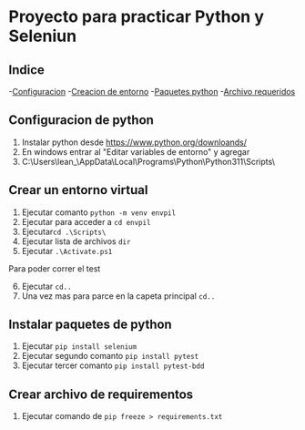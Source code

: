 # Proyecto para practicar Python y Seleniun

## Indice

-[Configuracion](#configuracion-de-python) -[Creacion de entorno](#crear-un-entorno-virtual) -[Paquetes python](#instalar-paquetes-de-python) -[Archivo requeridos](#crear-archivo-de-requerimientos)

## Configuracion de python

1. Instalar python desde https://www.python,org/downloands/
2. En windows entrar al "Editar variables de entorno" y agregar
3. C:\Users\lean\_\AppData\Local\Programs\Python\Python311\Scripts\

## Crear un entorno virtual

1. Ejecutar comanto `python -m venv envpil`
2. Ejecutar para acceder a `cd envpil`
3. Ejecutar`cd .\Scripts\`
4. Ejecutar lista de archivos `dir`
5. Ejecutar `.\Activate.ps1`

Para poder correr el test

6. Ejecutar `cd..`
7. Una vez mas para parce en la capeta principal `cd..`

## Instalar paquetes de python

1. Ejecutar `pip install selenium`
2. Ejecutar segundo comanto `pip install pytest`
3. Ejecutar tercer comanto `pip install pytest-bdd`

## Crear archivo de requirementos

1. Ejecutar comando de `pip freeze > requirements.txt`
